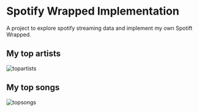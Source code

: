 # Spotify Wrapped Implementation 

A project to explore spotify streaming data and implement my own Spotift Wrapped.

## My top artists 
![topartists](https://github.com/iansnyder333/Spotify_Wrapped/assets/58576523/95cba528-c7cc-4ac5-8777-4ded31d38505)


## My top songs
![topsongs](https://github.com/iansnyder333/Spotify_Wrapped/assets/58576523/f168b4a5-f74d-4071-81b5-78c6994187b6)
